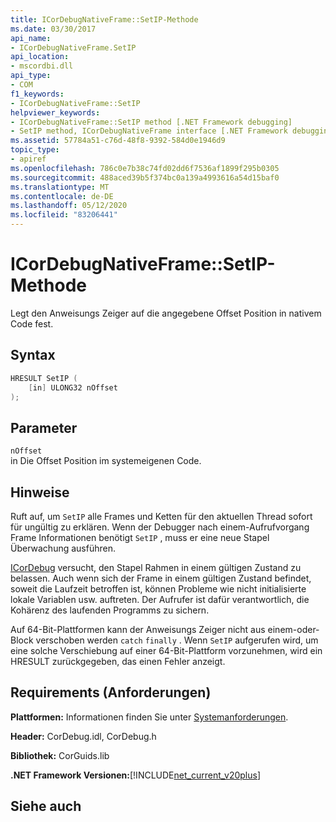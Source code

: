 ```yaml
---
title: ICorDebugNativeFrame::SetIP-Methode
ms.date: 03/30/2017
api_name:
- ICorDebugNativeFrame.SetIP
api_location:
- mscordbi.dll
api_type:
- COM
f1_keywords:
- ICorDebugNativeFrame::SetIP
helpviewer_keywords:
- ICorDebugNativeFrame::SetIP method [.NET Framework debugging]
- SetIP method, ICorDebugNativeFrame interface [.NET Framework debugging]
ms.assetid: 57784a51-c76d-48f8-9392-584d0e1946d9
topic_type:
- apiref
ms.openlocfilehash: 786c0e7b38c74fd02dd6f7536af1899f295b0305
ms.sourcegitcommit: 488aced39b5f374bc0a139a4993616a54d15baf0
ms.translationtype: MT
ms.contentlocale: de-DE
ms.lasthandoff: 05/12/2020
ms.locfileid: "83206441"
---
```

# <a name="icordebugnativeframesetip-method"></a>ICorDebugNativeFrame::SetIP-Methode
Legt den Anweisungs Zeiger auf die angegebene Offset Position in nativem Code fest.  
  
## <a name="syntax"></a>Syntax  
  
```cpp  
HRESULT SetIP (  
    [in] ULONG32 nOffset  
);  
```  
  
## <a name="parameters"></a>Parameter  
 `nOffset`  
 in Die Offset Position im systemeigenen Code.  
  
## <a name="remarks"></a>Hinweise  
 Ruft auf, um `SetIP` alle Frames und Ketten für den aktuellen Thread sofort für ungültig zu erklären. Wenn der Debugger nach einem-Aufrufvorgang Frame Informationen benötigt `SetIP` , muss er eine neue Stapel Überwachung ausführen.  
  
 [ICorDebug](icordebug-interface.md) versucht, den Stapel Rahmen in einem gültigen Zustand zu belassen. Auch wenn sich der Frame in einem gültigen Zustand befindet, soweit die Laufzeit betroffen ist, können Probleme wie nicht initialisierte lokale Variablen usw. auftreten. Der Aufrufer ist dafür verantwortlich, die Kohärenz des laufenden Programms zu sichern.  
  
 Auf 64-Bit-Plattformen kann der Anweisungs Zeiger nicht aus einem-oder-Block verschoben werden `catch` `finally` . Wenn `SetIP` aufgerufen wird, um eine solche Verschiebung auf einer 64-Bit-Plattform vorzunehmen, wird ein HRESULT zurückgegeben, das einen Fehler anzeigt.  
  
## <a name="requirements"></a>Requirements (Anforderungen)  
 **Plattformen:** Informationen finden Sie unter [Systemanforderungen](../../get-started/system-requirements.md).  
  
 **Header:** CorDebug.idl, CorDebug.h  
  
 **Bibliothek:** CorGuids.lib  
  
 **.NET Framework Versionen:**[!INCLUDE[net_current_v20plus](../../../../includes/net-current-v20plus-md.md)]  
  
## <a name="see-also"></a>Siehe auch
